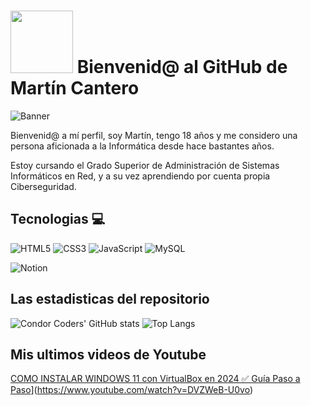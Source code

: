 # <img src="https://media.giphy.com/media/lGhBlBMIN2XsEteTN3/giphy.gif" width="100"/> Bienvenid@ al GitHub de Martín Cantero

![Banner](banner-github-condor-coders.png)


Bienvenid@ a mí perfil, soy Martín, tengo 18 años y me considero una persona aficionada a la Informática desde hace bastantes años.

Estoy cursando el Grado Superior de Administración de Sistemas Informáticos en Red, y a su vez aprendiendo por cuenta propia Ciberseguridad.
## Tecnologias 💻
![HTML5](https://img.shields.io/badge/html5-%23E34F26.svg?style=for-the-badge&logo=html5&logoColor=white)
![CSS3](https://img.shields.io/badge/css3-%231572B6.svg?style=for-the-badge&logo=css3&logoColor=white)
![JavaScript](https://img.shields.io/badge/javascript-%23323330.svg?style=for-the-badge&logo=javascript&logoColor=%23F7DF1E)
![MySQL](https://img.shields.io/badge/mysql-%2300f.svg?style=for-the-badge&logo=mysql&logoColor=white)
<br/>

![Notion](https://img.shields.io/badge/Notion-%23000000.svg?style=for-the-badge&logo=notion&logoColor=white)

## Las estadisticas del repositorio
![Condor Coders' GitHub stats](https://github-readme-stats.vercel.app/api?username=martiincantero&show_icons=true&theme=dark) ![Top Langs](https://github-readme-stats.vercel.app/api/top-langs/?username=martiicantero&layout=compact&theme=dark)

## Mis ultimos videos de Youtube
<!-- BEGIN YOUTUBE-CARDS -->
[COMO INSTALAR WINDOWS 11 con VirtualBox en 2024 ✅ Guía Paso a Paso](https://i.imgur.com/ENdc04T.png "Cafecito entre Devs ☕ | | Estudiar programación en la universidad")](https://www.youtube.com/watch?v=DVZWeB-U0vo)
<!-- END YOUTUBE-CARDS -->
